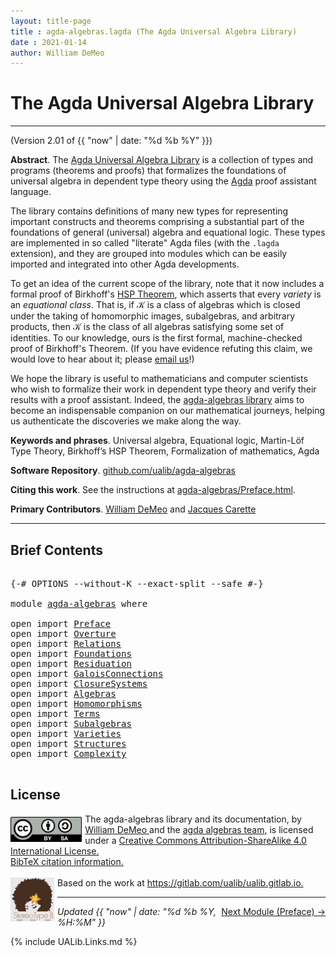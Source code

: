```yaml
---
layout: title-page
title : agda-algebras.lagda (The Agda Universal Algebra Library)
date : 2021-01-14
author: William DeMeo
---
```


<!--

LICENSE:

The software in this file is subject to the GNU General Public License v3.0.

See the LICENSE file at https://gitlhub.com/ualib/agda-universal-algebra/-/blob/master/LICENSE

The text other than software is copyright of the author. It can be
used for scholarly purposes subject to the usual academic conventions
of citation.

* The *.lagda files are not meant to be read by people, but rather to be
  type-checked by the Agda proof assistant and to automatically generate html files
  (which are meant to be read by people).

* This is done with the generate-html file to generate markdown and html files from the
  literate Agda (.lagda) files, and then using jekyll to convert markdown into html.

-->

# The Agda Universal Algebra Library

---------------------------------------------------------------------------------

(Version 2.01 of {{ "now" | date: "%d %b %Y" }})

**Abstract**. The [Agda Universal Algebra Library](https://ualib.github.io/agda-algebras) is a collection of types and programs (theorems and proofs) that formalizes the foundations of universal algebra in dependent type theory using the [Agda](https://wiki.portal.chalmers.se/agda/pmwiki.php) proof assistant language.

The library contains definitions of many new types for representing important constructs and theorems comprising a substantial part of the foundations of general (universal) algebra and equational logic. These types are implemented in so called "literate" Agda files (with the `.lagda` extension), and they are grouped into modules which can be easily imported and integrated into other Agda developments.

To get an idea of the current scope of the library, note that it now includes a formal proof of Birkhoff's [HSP Theorem](https://en.wikipedia.org/wiki/Variety_(universal_algebra)#Birkhoff's_theorem), which asserts that every *variety* is an *equational class*.  That is, if 𝒦 is a class of algebras which is closed under the taking of homomorphic images, subalgebras, and arbitrary products, then 𝒦 is the class of all algebras satisfying some set of identities. To our knowledge, ours is the first formal, machine-checked proof of Birkhoff's Theorem. (If you have evidence refuting this claim, we would love to hear about it; please [email us](mailto:williamdemeo@gmail.com)!)

We hope the library is useful to mathematicians and computer scientists who wish to formalize their work in dependent type theory and verify their results with a proof assistant. Indeed, the [agda-algebras library](https://github.com/ualib/agda-algebras) aims to become an indispensable companion on our mathematical journeys, helping us authenticate the discoveries we make along the way.

**Keywords and phrases**. Universal algebra, Equational logic, Martin-Löf Type Theory, Birkhoff’s HSP Theorem, Formalization of mathematics, Agda

**Software Repository**. [github.com/ualib/agda-algebras](https://gitub.com/ualib/agda-algebras)

**Citing this work**. See the instructions at [agda-algebras/Preface.html](https://ualib.github.io/agda-algebras/Preface.html#how-to-cite-the-agda-algebras-library).

**Primary Contributors**. [William DeMeo](https://williamdemeo.gitlab.io) and [Jacques Carette](http://www.cas.mcmaster.ca/~carette/)

--------------------------------

## Brief Contents

<pre class="Agda">

<a id="3437" class="Symbol">{-#</a> <a id="3441" class="Keyword">OPTIONS</a> <a id="3449" class="Pragma">--without-K</a> <a id="3461" class="Pragma">--exact-split</a> <a id="3475" class="Pragma">--safe</a> <a id="3482" class="Symbol">#-}</a>

<a id="3487" class="Keyword">module</a> <a id="3494" href="agda-algebras.html" class="Module">agda-algebras</a> <a id="3508" class="Keyword">where</a>

<a id="3515" class="Keyword">open</a> <a id="3520" class="Keyword">import</a> <a id="3527" href="Preface.html" class="Module">Preface</a>
<a id="3535" class="Keyword">open</a> <a id="3540" class="Keyword">import</a> <a id="3547" href="Overture.html" class="Module">Overture</a>
<a id="3556" class="Keyword">open</a> <a id="3561" class="Keyword">import</a> <a id="3568" href="Relations.html" class="Module">Relations</a>
<a id="3578" class="Keyword">open</a> <a id="3583" class="Keyword">import</a> <a id="3590" href="Foundations.html" class="Module">Foundations</a>
<a id="3602" class="Keyword">open</a> <a id="3607" class="Keyword">import</a> <a id="3614" href="Residuation.html" class="Module">Residuation</a>
<a id="3626" class="Keyword">open</a> <a id="3631" class="Keyword">import</a> <a id="3638" href="GaloisConnections.html" class="Module">GaloisConnections</a>
<a id="3656" class="Keyword">open</a> <a id="3661" class="Keyword">import</a> <a id="3668" href="ClosureSystems.html" class="Module">ClosureSystems</a>
<a id="3683" class="Keyword">open</a> <a id="3688" class="Keyword">import</a> <a id="3695" href="Algebras.html" class="Module">Algebras</a>
<a id="3704" class="Keyword">open</a> <a id="3709" class="Keyword">import</a> <a id="3716" href="Homomorphisms.html" class="Module">Homomorphisms</a>
<a id="3730" class="Keyword">open</a> <a id="3735" class="Keyword">import</a> <a id="3742" href="Terms.html" class="Module">Terms</a>
<a id="3748" class="Keyword">open</a> <a id="3753" class="Keyword">import</a> <a id="3760" href="Subalgebras.html" class="Module">Subalgebras</a>
<a id="3772" class="Keyword">open</a> <a id="3777" class="Keyword">import</a> <a id="3784" href="Varieties.html" class="Module">Varieties</a>
<a id="3794" class="Keyword">open</a> <a id="3799" class="Keyword">import</a> <a id="3806" href="Structures.html" class="Module">Structures</a>
<a id="3817" class="Keyword">open</a> <a id="3822" class="Keyword">import</a> <a id="3829" href="Complexity.html" class="Module">Complexity</a>

</pre>


## <a id="license">License</a>

<a rel="license" href="http://creativecommons.org/licenses/by-sa/4.0/">
  <img alt="Creative Commons License" style="border-width:0; float: left; padding:5px 5px 0px 0px" height='40' src="css/by-sa.svg" />
  <!-- <img alt="Creative Commons License" style="border-width:0; float: left; padding:5px 5px 0px 0px" height='40' src="https://i.creativecommons.org/l/by-sa/4.0/88x31.png" /> -->
</a>
<span xmlns:dct="http://purl.org/dc/terms/" property="dct:title">
  The agda-algebras library and its documentation,
</span> by
<a xmlns:cc="http://creativecommons.org/ns#" href="https://williamdemeo.gitlab.io/" property="cc:attributionName" rel="cc:attributionURL">
  William DeMeo
  </a> and the <a href="https://ualib.github.io/agda-algebras/Preface.html#the-agda-algebras-development-team">agda algebras team</a>,
is licensed under a
<a rel="license" href="http://creativecommons.org/licenses/by-sa/4.0/">
  Creative Commons Attribution-ShareAlike 4.0 International License.
</a>
<br />
<a href="https://ualib.github.io/agda-algebras/Preface.html#how-to-cite-the-agda-ualib">BibTeX citation information.</a>
<br />
<br />
<a href="https://stereotypeb.gitlab.io"><img alt="stereotypeb" style="border-width:0; float: left; padding:0px 5px 0px 0px;" width='70' src="css/stereotypeb-avatar.png" /></a>
Based on the work at
<a xmlns:dct="http://purl.org/dc/terms/" href="https://gitlab.com/ualib/ualib.gitlab.io" rel="dct:source">
  https://gitlab.com/ualib/ualib.gitlab.io.
</a>

<p></p>

---------------------------------

<span style="float:right;">[Next Module (Preface) →](Preface.html)</span>


<div class="container">
<p>
<i>Updated {{ "now" | date: "%d %b %Y, %H:%M" }}</i>
</p>
</div>


{% include UALib.Links.md %}

